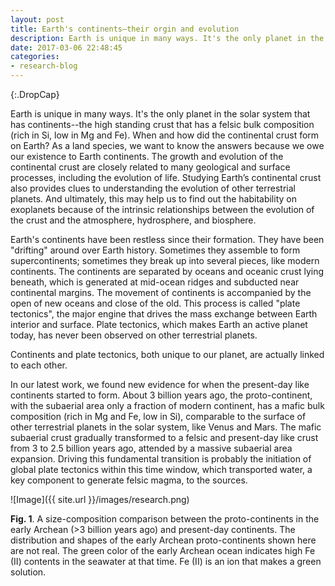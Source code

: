 ```yaml
---
layout: post
title: Earth's continents–their orgin and evolution
description: Earth is unique in many ways. It's the only planet in the solar system that has continents--the high standing crust that has a felsic bulk composition (rich in Si, low in Mg and Fe). When and how did the continental crust form on Earth?
date: 2017-03-06 22:48:45
categories:
- research-blog
---
```


{:.DropCap}
<!-- adding {:.DropCap} above will make first letter of first word CAPITAL and Large -->
Earth is unique in many ways. It's the only planet in the solar system that has continents--the high standing crust that has a felsic bulk composition (rich in Si, low in Mg and Fe). When and how did the continental crust form on Earth? As a land species, we want to know the answers because we owe our existence to Earth continents. The growth and evolution of the continental crust are closely related to many geological and surface processes, including the evolution of life. Studying Earth’s continental crust also provides clues to understanding the evolution of other terrestrial planets. And ultimately, this may help us to find out the habitability on exoplanets because of the intrinsic relationships between the evolution of the crust and the atmosphere, hydrosphere, and biosphere.

Earth's continents have been restless since their formation. They have been "drifting" around over Earth history. Sometimes they assemble to form supercontinents; sometimes they break up into several pieces, like modern continents. The continents are separated by oceans and oceanic crust lying beneath, which is generated at mid-ocean ridges and subducted near continental margins. The movement of continents is accompanied by the open of new oceans and close of the old. This process is called "plate tectonics", the major engine that drives the mass exchange between Earth interior and surface. Plate tectonics, which makes Earth an active planet today, has never been observed on other terrestrial planets.

Continents and plate tectonics, both unique to our planet, are actually linked to each other.

In our latest work, we found new evidence for when the present-day like continents started to form. About 3 billion years ago, the proto-continent, with the subaerial area only a fraction of modern continent, has a mafic bulk composition (rich in Mg and Fe, low in Si), comparable to the surface of other terrestrial planets in the solar system, like Venus and Mars. The mafic subaerial crust gradually transformed to a felsic and present-day like crust from 3 to 2.5 billion years ago, attended by a massive subaerial area expansion. Driving this fundamental transition is probably the initiation of global plate tectonics within this time window, which transported water, a key component to generate felsic magma, to the sources.

![Image]({{ site.url }}/images/research.png)

**Fig. 1**. A size-composition comparison between the proto-continents in the early Archean (>3 billion years ago) and present-day continents. The distribution and shapes of the early Archean proto-continents shown here are not real. The green color of the early Archean ocean indicates high Fe (II) contents in the seawater at that time. Fe (II) is an ion that makes a green solution.
